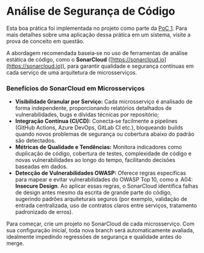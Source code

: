 # Análise de Segurança de Código

Esta boa prática foi implementada no projeto como parte da [PoC 1](../provas-de-conceito/poc-1-containerizacao-e-ci-cd.md). Para mais detalhes sobre uma aplicação dessa prática em um sistema, visite a prova de conceito em questão.

A abordagem recomendada baseia‑se no uso de ferramentas de análise estática de código, como o **SonarCloud** ([https://sonarcloud.io](https://sonarcloud.io)), para garantir qualidade e segurança contínuas em cada serviço de uma arquitetura de microsserviços.

### Benefícios do SonarCloud em Microsserviços

* **Visibilidade Granular por Serviço:** Cada microsserviço é analisado de forma independente, proporcionando relatórios detalhados de vulnerabilidades, bugs e dívidas técnicas por repositório;
* **Integração Contínua (CI/CD):** Conecta‑se facilmente a pipelines (GitHub Actions, Azure DevOps, GitLab CI etc.), bloqueando builds quando novos problemas de segurança ou cobertura abaixo do padrão são detectados.
* **Métricas de Qualidade e Tendências:** Monitora indicadores como duplicação de código, cobertura de testes, complexidade de código e novas vulnerabilidades ao longo do tempo, facilitando decisões baseadas em dados.
* **Detecção de Vulnerabilidades OWASP:** Oferece regras específicas para mapear e evitar vulnerabilidades do OWASP Top 10, como a  A04: **Insecure Design**. Ao aplicar essas regras, o SonarCloud identifica falhas de design antes mesmo da escrita de grande parte do código, sugerindo padrões arquiteturais seguros (por exemplo, validação de entrada centralizada, uso de contratos claros entre serviços, tratamento padronizado de erros).

Para começar, crie um projeto no SonarCloud de cada microsserviço. Com sua configuração inicial, toda nova branch será automaticamente avaliada, idealmente impedindo regressões de segurança e qualidade antes do merge.
